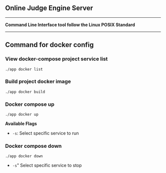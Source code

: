 ## Online Judge Engine Server

---
**Command Line Interface tool follow the Linux POSIX Standard**

---

## Command for docker config

### View docker-compose project service list

```shell
./app docker list
```

### Build project docker image

```shell
./app docker build
```

### Docker compose up

```shell
./app docker up
```

**Available Flags**

- `-s`: Select specific service to run

### Docker compose down

```shell
./app docker down
```

- `-s`" Select specific service to stop
